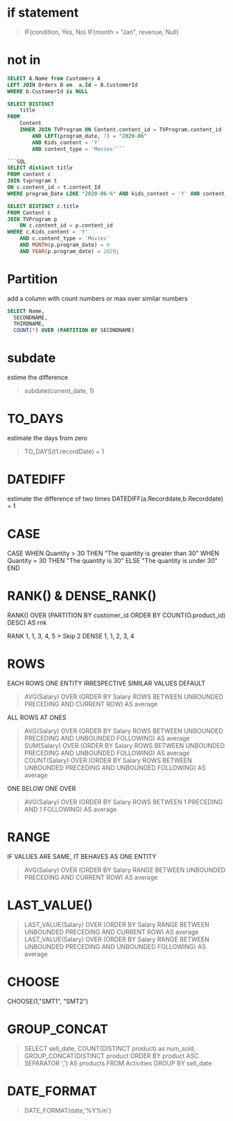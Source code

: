 # if statement

> IF(condition, Yes, No)
> IF(month = "Jan", revenue, Null)


# not in

```SQL
SELECT A.Name from Customers A
LEFT JOIN Orders B on  a.Id = B.CustomerId
WHERE b.CustomerId is NULL
```

```SQL
SELECT DISTINCT
	title
FROM
	Content
	INNER JOIN TVProgram ON Content.content_id = TVProgram.content_id
		AND LEFT(program_date, 7) = "2020-06"
		AND Kids_content = 'Y'
		AND content_type = 'Movies'```

```SQL
SELECT distinct title
FROM content c
JOIN tvprogram t
ON c.content_id = t.content_Id
WHERE program_Date LIKE "2020-06-%" AND kids_content = 'Y' AND content_type = 'Movies'
```

```SQL
SELECT DISTINCT c.title
FROM Content c
JOIN TVProgram p
    ON c.content_id = p.content_id
WHERE c.Kids_content = 'Y'
    AND c.content_type = 'Movies'
    AND MONTH(p.program_date) = 6
    AND YEAR(p.program_date) = 2020;
```

# Partition
add a column with count numbers or max over similar numbers
```SQL
SELECT Name,
  SECONDNAME,
  THIRDNAME,
  COUNT(*) OVER (PARTITION BY SECONDNAME)
```

# subdate
estime the difference
> subdate(current_date, 1)

# TO_DAYS
estimate the days from zero
> TO_DAYS(t1.recordDate) + 1

# DATEDIFF
estimate the difference of two times
DATEDIFF(a.Recorddate,b.Recorddate) = 1

# CASE

CASE
    WHEN Quantity > 30 THEN "The quantity is greater than 30"
    WHEN Quantity = 30 THEN "The quantity is 30"
    ELSE "The quantity is under 30"
END

# RANK() & DENSE_RANK()
RANK() OVER (PARTITION BY customer_id ORDER BY COUNT(O.product_id) DESC) AS rnk

RANK 1, 1, 3, 4, 5 > Skip 2
DENSE 1, 1, 2, 3, 4

# ROWS
EACH ROWS ONE ENTITY IRRESPECTIVE SIMILAR VALUES
DEFAULT
> AVG(Salary) OVER (ORDER BY  Salary ROWS BETWEEN UNBOUNDED PRECEDING AND CURRENT ROW) AS average

ALL ROWS AT ONES
> AVG(Salary) OVER (ORDER BY  Salary ROWS BETWEEN UNBOUNDED PRECEDING AND UNBOUNDED FOLLOWING) AS average
> SUM(Salary) OVER (ORDER BY Salary ROWS BETWEEN UNBOUNDED PRECEDING AND UNBOUNDED FOLLOWING) AS average
> COUNT(Salary) OVER (ORDER BY Salary ROWS BETWEEN UNBOUNDED PRECEDING AND UNBOUNDED FOLLOWING) AS average

ONE BELOW ONE OVER
> AVG(Salary) OVER (ORDER BY Salary ROWS BETWEEN 1 PRECEDING AND 1 FOLLOWING) AS average

# RANGE
IF VALUES ARE SAME, IT BEHAVES AS ONE ENTITY
> AVG(Salary) OVER (ORDER BY  Salary RANGE BETWEEN UNBOUNDED PRECEDING AND CURRENT ROW) AS average

# LAST_VALUE()
> LAST_VALUE(Salary) OVER (ORDER BY  Salary RANGE BETWEEN UNBOUNDED PRECEDING AND CURRENT ROW) AS average
> LAST_VALUE(Salary) OVER (ORDER BY  Salary RANGE BETWEEN UNBOUNDED PRECEDING AND UNBOUNDED FOLLOWING) AS average

# CHOOSE
CHOOSE(1,"SMT1", "SMT2")

# GROUP_CONCAT

>SELECT sell_date, COUNT(DISTINCT product) as num_sold,
    GROUP_CONCAT(DISTINCT product ORDER BY product ASC SEPARATOR ',') AS products
FROM Activities
GROUP BY sell_date

# DATE_FORMAT

> DATE_FORMAT(date,'%Y%m')
